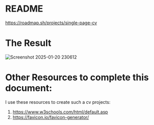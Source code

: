 # README
https://roadmap.sh/projects/single-page-cv
# The Result
![Screenshot 2025-01-20 230612](https://github.com/user-attachments/assets/e4894541-bfb6-4d08-943a-8afcd1ccaa4c)

# Other Resources to complete this document:
I use these resources to create such a cv projects:
1)	https://www.w3schools.com/html/default.asp
2)	https://favicon.io/favicon-generator/
